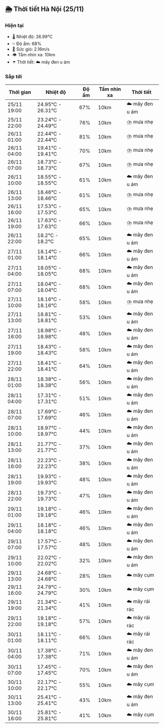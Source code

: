 ## 🌦️ Thời tiết Hà Nội (25/11)

### Hiện tại

- 🌡️ Nhiệt độ: 26.99℃
- 💦 Độ ẩm: 68%
- 💨 Sức gió: 2.16m/s
- 👁️ Tầm nhìn xa: 10km
- ☂️ Thời tiết: ☁️ mây đen u ám

### Sắp tới

| Thời gian | Nhiệt độ | Độ ẩm | Tầm nhìn xa | Thời tiết |
| --- | --- | --- | --- | --- |
| 25/11 19:00 | 24.95℃ - 26.31℃ | 67% | 10km | ☁️ mây đen u ám |
| 25/11 22:00 | 23.24℃ - 24.49℃ | 76% | 10km | ⛈️ mưa nhẹ |
| 26/11 01:00 | 22.44℃ - 22.44℃ | 81% | 10km | ⛈️ mưa nhẹ |
| 26/11 04:00 | 19.41℃ - 19.41℃ | 70% | 10km | ⛈️ mưa nhẹ |
| 26/11 07:00 | 18.73℃ - 18.73℃ | 67% | 10km | ⛈️ mưa nhẹ |
| 26/11 10:00 | 18.55℃ - 18.55℃ | 61% | 10km | ☁️ mây đen u ám |
| 26/11 13:00 | 18.46℃ - 18.46℃ | 61% | 10km | ⛈️ mưa nhẹ |
| 26/11 16:00 | 17.53℃ - 17.53℃ | 65% | 10km | ⛈️ mưa nhẹ |
| 26/11 19:00 | 17.63℃ - 17.63℃ | 66% | 10km | ⛈️ mưa nhẹ |
| 26/11 22:00 | 18.2℃ - 18.2℃ | 65% | 10km | ☁️ mây đen u ám |
| 27/11 01:00 | 18.14℃ - 18.14℃ | 66% | 10km | ☁️ mây đen u ám |
| 27/11 04:00 | 18.05℃ - 18.05℃ | 68% | 10km | ☁️ mây đen u ám |
| 27/11 07:00 | 18.04℃ - 18.04℃ | 68% | 10km | ☁️ mây đen u ám |
| 27/11 10:00 | 18.16℃ - 18.16℃ | 58% | 10km | ⛈️ mưa nhẹ |
| 27/11 13:00 | 18.81℃ - 18.81℃ | 53% | 10km | ☁️ mây đen u ám |
| 27/11 16:00 | 18.98℃ - 18.98℃ | 48% | 10km | ☁️ mây đen u ám |
| 27/11 19:00 | 18.43℃ - 18.43℃ | 58% | 10km | ☁️ mây đen u ám |
| 27/11 22:00 | 18.41℃ - 18.41℃ | 64% | 10km | ☁️ mây đen u ám |
| 28/11 01:00 | 18.38℃ - 18.38℃ | 56% | 10km | ☁️ mây đen u ám |
| 28/11 04:00 | 17.31℃ - 17.31℃ | 51% | 10km | ☁️ mây đen u ám |
| 28/11 07:00 | 17.69℃ - 17.69℃ | 46% | 10km | ☁️ mây đen u ám |
| 28/11 10:00 | 18.97℃ - 18.97℃ | 44% | 10km | ☁️ mây đen u ám |
| 28/11 13:00 | 21.77℃ - 21.77℃ | 37% | 10km | ☁️ mây đen u ám |
| 28/11 16:00 | 22.23℃ - 22.23℃ | 38% | 10km | ☁️ mây đen u ám |
| 28/11 19:00 | 19.93℃ - 19.93℃ | 48% | 10km | ☁️ mây đen u ám |
| 28/11 22:00 | 19.73℃ - 19.73℃ | 47% | 10km | ☁️ mây đen u ám |
| 29/11 01:00 | 19.18℃ - 19.18℃ | 46% | 10km | ☁️ mây đen u ám |
| 29/11 04:00 | 18.18℃ - 18.18℃ | 46% | 10km | ☁️ mây đen u ám |
| 29/11 07:00 | 17.57℃ - 17.57℃ | 48% | 10km | ☁️ mây đen u ám |
| 29/11 10:00 | 22.02℃ - 22.02℃ | 32% | 10km | ☁️ mây đen u ám |
| 29/11 13:00 | 24.68℃ - 24.68℃ | 28% | 10km | ☁️ mây cụm |
| 29/11 16:00 | 24.79℃ - 24.79℃ | 30% | 10km | ☁️ mây cụm |
| 29/11 19:00 | 21.34℃ - 21.34℃ | 41% | 10km | ☁️ mây rải rác |
| 29/11 22:00 | 19.18℃ - 19.18℃ | 57% | 10km | ☁️ mây rải rác |
| 30/11 01:00 | 18.11℃ - 18.11℃ | 66% | 10km | ☁️ mây rải rác |
| 30/11 04:00 | 17.38℃ - 17.38℃ | 71% | 10km | ☁️ mây đen u ám |
| 30/11 07:00 | 17.45℃ - 17.45℃ | 70% | 10km | ☁️ mây đen u ám |
| 30/11 10:00 | 22.17℃ - 22.17℃ | 55% | 10km | ☁️ mây cụm |
| 30/11 13:00 | 25.41℃ - 25.41℃ | 43% | 10km | ☁️ mây đen u ám |
| 30/11 16:00 | 25.81℃ - 25.81℃ | 41% | 10km | ☁️ mây cụm |
